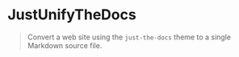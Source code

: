 # JustUnifyTheDocs

> Convert a web site using the `just-the-docs` theme to a single Markdown source file.